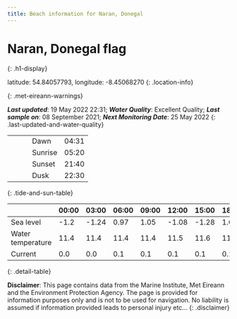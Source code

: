 ```yaml
---
title: Beach information for Naran, Donegal
---
```

# Naran, Donegal <span class="material-icons blue-flag" alt="This a Blue Flag beach">flag</span>
{: .h1-display}

latitude: 54.84057793, longitude: -8.45068270
{: .location-info}


{: .met-eireann-warnings}

___Last updated___: 19 May 2022 22:31; ___Water Quality___: Excellent Quality;
___Last sample on___: 08 September 2021; ___Next Monitoring Date___: 25 May 2022
{: .last-updated-and-water-quality}

|   |   |   |   |   |
|---|---|---|---|---|
|   |   |   | Dawn  | 04:31 |
|   |   |   | Sunrise  | 05:20 |
|   |   |   | Sunset  | 21:40 |
|   |   |   | Dusk  | 22:30 |
{: .tide-and-sun-table}

<div></div>

| | 00:00 | 03:00 | 06:00 | 09:00 | 12:00 | 15:00 | 18:00 | 21:00 |
|---|---|---|---|---|---|---|---|---|
| Sea level | -1.2 | -1.24 | 0.97 | 1.05| -1.08 | -1.28 | 1.02 | 1.58 |
| Water temperature | 11.4 | 11.4 | 11.4 | 11.4 | 11.5 | 11.6 | 11.6 | 11.6 |
| Current | 0.0 | 0.0 | 0.1 | 0.1 | 0.1| 0.1 | 0.1 | 0.1 |
{: .detail-table}

__Disclaimer__: This page contains data from the Marine Institute,
Met Eireann and the Environment Protection Agency. The page is provided for
information purposes only and is not to be used for navigation. No liability
is assumed if information provided leads to personal injury etc...
{: .disclaimer}